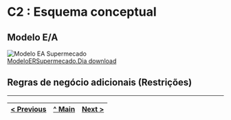 # C2 : Esquema conceptual

## Modelo E/A
![Modelo EA Supermecado](https://raw.githubusercontent.com/TCM23-SIBD-G03/TCM23-SIBD-G03/main/doc/rei/images/SupermecadoModelo_ER.png)     
  [ModeloERSupermecado.Dia download ](doc/rei/images/SupermecadoModelo_ER)

## Regras de negócio adicionais (Restrições)


---
[< Previous](rebd01.md) | [^ Main](/../../) | [Next >](rebd03.md)
:--- | :---: | ---: 
